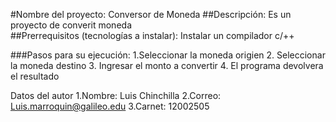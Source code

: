 #Nombre del proyecto: Conversor de Moneda
##Descripción: Es un proyecto de converit moneda  
##Prerrequisitos (tecnologías a instalar):
Instalar un compilador c/++
 
###Pasos para su ejecución: 
1.Seleccionar la moneda origien
2. Seleccionar la moneda destino
3. Ingresar el monto a convertir
4. El programa devolvera el resultado

Datos del autor
1.Nombre: Luis Chinchilla
2.Correo: Luis.marroquin@galileo.edu
3.Carnet: 12002505
